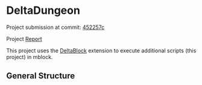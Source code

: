 # DeltaDungeon

Project submission at commit: [452257c](https://github.com/JDK-Delta/DeltaDungeon/commit/452257c581f98641544553274be35202f8de2a1c)

Project [Report](https://github.com/JDK-Delta/DeltaDungeon/blob/main/Report.pdf)

This project uses the [DeltaBlock](https://github.com/DeltaBlock/DeltaBlock) extension to execute additional scripts (this project) in mblock.

## General Structure
